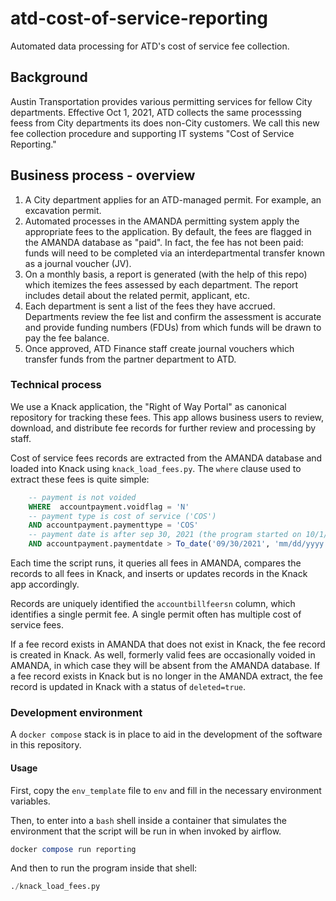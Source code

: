 # atd-cost-of-service-reporting

Automated data processing for ATD's cost of service fee collection.

## Background

Austin Transportation provides various permitting services for fellow City departments. Effective Oct 1, 2021, ATD collects the same processsing feess from City departments its does non-City customers. We call this new fee collection procedure and supporting IT systems "Cost of Service Reporting."

## Business process - overview

1. A City department applies for an ATD-managed permit. For example, an excavation permit.
2. Automated processes in the AMANDA permitting system apply the appropriate fees to the application. By default, the fees are flagged in the AMANDA database as "paid". In fact, the fee has not been paid: funds will need to be completed via an interdepartmental transfer known as a journal voucher (JV).
3. On a monthly basis, a report is generated (with the help of this repo) which itemizes the fees assessed by each department. The report includes detail about the related permit, applicant, etc.
4. Each department is sent a list of the fees they have accrued. Departments review the fee list and confirm the assessment is accurate and provide funding numbers (FDUs) from which funds will be drawn to pay the fee balance.
5. Once approved, ATD Finance staff create journal vouchers which transfer funds from the partner department to ATD.

### Technical process

We use a Knack application, the "Right of Way Portal" as canonical repository for tracking these fees. This app allows business users to review, download, and distribute fee records for further review and processing by staff.

Cost of service fees records are extracted from the AMANDA database and loaded into Knack using `knack_load_fees.py`. The `where` clause used to extract these fees is quite simple:

```sql
    -- payment is not voided
    WHERE  accountpayment.voidflag = 'N'
    -- payment type is cost of service ('COS')
    AND accountpayment.paymenttype = 'COS'
    -- payment date is after sep 30, 2021 (the program started on 10/1/2021)
    AND accountpayment.paymentdate > To_date('09/30/2021', 'mm/dd/yyyy');
```

Each time the script runs, it queries all fees in AMANDA, compares the records to all fees in Knack, and inserts or updates records in the Knack app accordingly.

Records are uniquely identified the `accountbillfeersn` column, which identifies a single permit fee. A single permit often has multiple cost of service fees.

If a fee record exists in AMANDA that does not exist in Knack, the fee record is created in Knack. As well, formerly valid fees are occasionally voided in AMANDA, in which case they will be absent from the AMANDA database. If a fee record exists in Knack but is no longer in the AMANDA extract, the fee record is updated in Knack with a status of `deleted=true`.

### Development environment

A `docker compose` stack is in place to aid in the development of the software in this repository.

#### Usage

First, copy the `env_template` file to `env` and fill in the necessary environment variables.

Then, to enter into a `bash` shell inside a container that simulates the environment that the script will be run in when invoked by airflow.

```sql
docker compose run reporting
```

And then to run the program inside that shell:

```sql
./knack_load_fees.py
```
